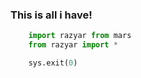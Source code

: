 ### This is all i have!
```python
    import razyar from mars
    from razyar import *
```

<body>
<a href="https://github-readme-stats.vercel.app/api?username=razyarhttps://github.com/anuraghazra/github-readme-stats">

</body>

```python
    sys.exit(0)
```
